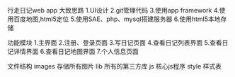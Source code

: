 行走日记web app
大致思路
1.UI设计
2.git管理代码
3.使用app framework
4.使用百度地图,html5定位
5.使用SAE、php、mysql搭建服务器
6.使用html5本地存储

功能模块
1.主界面
2.注册、登录页面
3.写日记页面
4.查看日记列表界面
5.查看日记详情界面
6.查看日记地图界面
7.个人信息页面

文件结构
images 存储所有图片
lib	所有的第三方库
js	核心js程序
style 样式表

